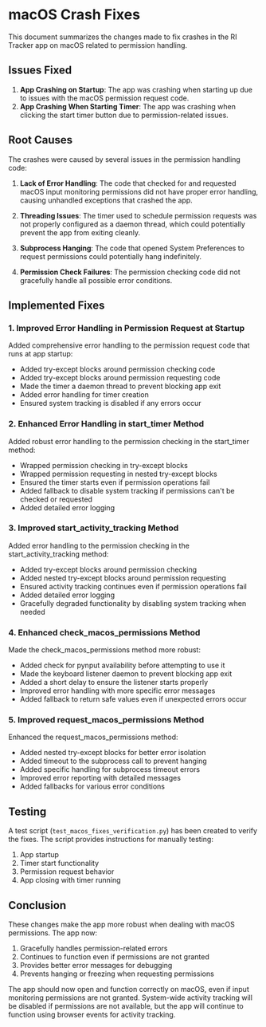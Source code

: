 # macOS Crash Fixes

This document summarizes the changes made to fix crashes in the RI Tracker app on macOS related to permission handling.

## Issues Fixed

1. **App Crashing on Startup**: The app was crashing when starting up due to issues with the macOS permission request code.
2. **App Crashing When Starting Timer**: The app was crashing when clicking the start timer button due to permission-related issues.

## Root Causes

The crashes were caused by several issues in the permission handling code:

1. **Lack of Error Handling**: The code that checked for and requested macOS input monitoring permissions did not have proper error handling, causing unhandled exceptions that crashed the app.

2. **Threading Issues**: The timer used to schedule permission requests was not properly configured as a daemon thread, which could potentially prevent the app from exiting cleanly.

3. **Subprocess Hanging**: The code that opened System Preferences to request permissions could potentially hang indefinitely.

4. **Permission Check Failures**: The permission checking code did not gracefully handle all possible error conditions.

## Implemented Fixes

### 1. Improved Error Handling in Permission Request at Startup

Added comprehensive error handling to the permission request code that runs at app startup:

- Added try-except blocks around permission checking code
- Added try-except blocks around permission requesting code
- Made the timer a daemon thread to prevent blocking app exit
- Added error handling for timer creation
- Ensured system tracking is disabled if any errors occur

### 2. Enhanced Error Handling in start_timer Method

Added robust error handling to the permission checking in the start_timer method:

- Wrapped permission checking in try-except blocks
- Wrapped permission requesting in nested try-except blocks
- Ensured the timer starts even if permission operations fail
- Added fallback to disable system tracking if permissions can't be checked or requested
- Added detailed error logging

### 3. Improved start_activity_tracking Method

Added error handling to the permission checking in the start_activity_tracking method:

- Added try-except blocks around permission checking
- Added nested try-except blocks around permission requesting
- Ensured activity tracking continues even if permission operations fail
- Added detailed error logging
- Gracefully degraded functionality by disabling system tracking when needed

### 4. Enhanced check_macos_permissions Method

Made the check_macos_permissions method more robust:

- Added check for pynput availability before attempting to use it
- Made the keyboard listener daemon to prevent blocking app exit
- Added a short delay to ensure the listener starts properly
- Improved error handling with more specific error messages
- Added fallback to return safe values even if unexpected errors occur

### 5. Improved request_macos_permissions Method

Enhanced the request_macos_permissions method:

- Added nested try-except blocks for better error isolation
- Added timeout to the subprocess call to prevent hanging
- Added specific handling for subprocess timeout errors
- Improved error reporting with detailed messages
- Added fallbacks for various error conditions

## Testing

A test script (`test_macos_fixes_verification.py`) has been created to verify the fixes. The script provides instructions for manually testing:

1. App startup
2. Timer start functionality
3. Permission request behavior
4. App closing with timer running

## Conclusion

These changes make the app more robust when dealing with macOS permissions. The app now:

1. Gracefully handles permission-related errors
2. Continues to function even if permissions are not granted
3. Provides better error messages for debugging
4. Prevents hanging or freezing when requesting permissions

The app should now open and function correctly on macOS, even if input monitoring permissions are not granted. System-wide activity tracking will be disabled if permissions are not available, but the app will continue to function using browser events for activity tracking.